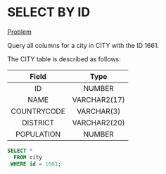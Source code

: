 # SELECT BY ID

[Problem](https://www.hackerrank.com/challenges/select-by-id/problem?isFullScreen=true)

Query all columns for a city in CITY with the ID 1661.

The CITY table is described as follows:

|Field|Type|
|:---:|:--:|
|ID|NUMBER|
|NAME|VARCHAR2(17)|
|COUNTRYCODE|VARCHAR(3)|
|DISTRICT|VARCHAR2(20)|
|POPULATION|NUMBER|

```SQL
SELECT *
  FROM city
 WHERE id = 1661;
```
